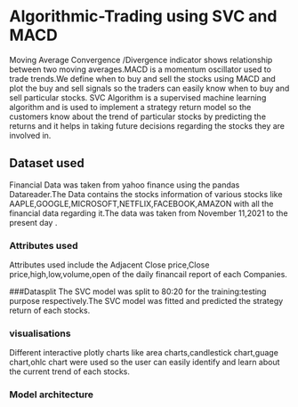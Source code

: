 # Algorithmic-Trading using SVC and MACD
 Moving Average Convergence /Divergence indicator shows relationship between two moving averages.MACD is a momentum oscillator  used to trade trends.We define when to buy and sell the stocks using MACD and plot the buy and sell signals so the traders can easily know when to buy and sell particular stocks.
 SVC Algorithm is  a supervised machine learning algorithm and is used to implement a strategy return model so the customers know about the trend of particular stocks by predicting the returns and  it helps in taking future decisions regarding the stocks they are involved in.

## Dataset used
Financial Data was taken from yahoo finance using the pandas Datareader.The Data contains the stocks information of various stocks like AAPLE,GOOGLE,MICROSOFT,NETFLIX,FACEBOOK,AMAZON with all the financial data regarding it.The data was taken from November 11,2021 to the present day .

### Attributes used
Attributes used include the Adjacent Close price,Close price,high,low,volume,open  of the daily financail report of each Companies.

###Datasplit
 The SVC model was split to 80:20 for the training:testing purpose respectively.The SVC model was fitted  and predicted the strategy return of each stocks.

 ### visualisations
 Different interactive plotly charts like area charts,candlestick chart,guage chart,ohlc chart were used so the user can easily identify and learn about the current trend of each stocks.
 ### Model architecture

